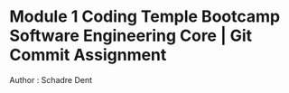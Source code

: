 # Module 1 Coding Temple Bootcamp Software Engineering Core | Git Commit Assignment
Author : Schadre Dent
